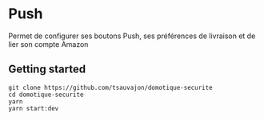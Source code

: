 #  Push

Permet de configurer ses boutons Push, ses préférences de livraison et de lier son compte Amazon

## Getting started
```
git clone https://github.com/tsauvajon/domotique-securite
cd domotique-securite
yarn
yarn start:dev
```
